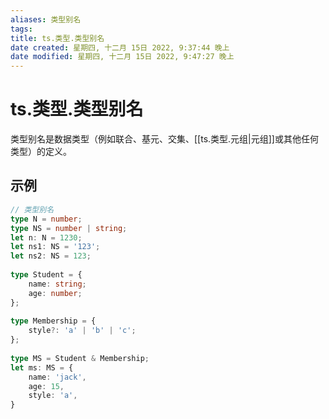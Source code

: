 ```yaml
---
aliases: 类型别名
tags: 
title: ts.类型.类型别名
date created: 星期四, 十二月 15日 2022, 9:37:44 晚上
date modified: 星期四, 十二月 15日 2022, 9:47:27 晚上
---
```


# ts.类型.类型别名

类型别名是数据类型（例如联合、基元、交集、[[ts.类型.元组|元组]]或其他任何类型）的定义。

## 示例

```typescript
// 类型别名  
type N = number;  
type NS = number | string;  
let n: N = 1230;  
let ns1: NS = '123';  
let ns2: NS = 123;  
  
type Student = {  
    name: string;  
    age: number;  
};  
  
type Membership = {  
    style?: 'a' | 'b' | 'c';  
};  
  
type MS = Student & Membership;  
let ms: MS = {  
    name: 'jack',  
    age: 15,  
    style: 'a',  
}
```
